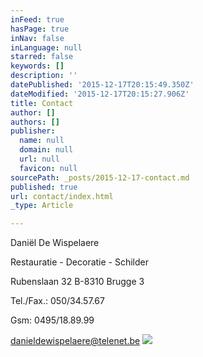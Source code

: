 ```yaml
---
inFeed: true
hasPage: true
inNav: false
inLanguage: null
starred: false
keywords: []
description: ''
datePublished: '2015-12-17T20:15:49.350Z'
dateModified: '2015-12-17T20:15:27.906Z'
title: Contact
author: []
authors: []
publisher:
  name: null
  domain: null
  url: null
  favicon: null
sourcePath: _posts/2015-12-17-contact.md
published: true
url: contact/index.html
_type: Article

---
```

Daniël De Wispelaere 

Restauratie - Decoratie - Schilder 

Rubenslaan 32
B-8310 Brugge 3 

Tel./Fax.: 050/34.57.67 

Gsm: 0495/18.89.99 

[danieldewispelaere@telenet.be][0]
![](https://the-grid-user-content.s3-us-west-2.amazonaws.com/a5d08ef4-3ccc-4a56-9be9-206e80d1544d.png)

[0]: mailto:danieldewispelaere@telenet.be